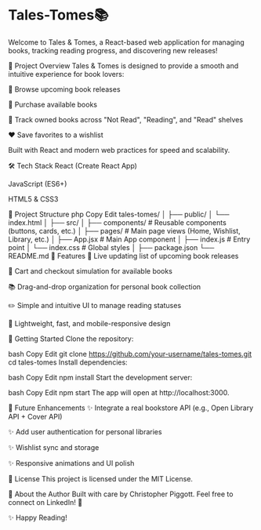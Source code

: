 # Tales-Tomes📚

Welcome to Tales & Tomes, a React-based web application for managing books, tracking reading progress, and discovering new releases!

🚀 Project Overview
Tales & Tomes is designed to provide a smooth and intuitive experience for book lovers:

📖 Browse upcoming book releases

🛒 Purchase available books

📝 Track owned books across "Not Read", "Reading", and "Read" shelves

❤️ Save favorites to a wishlist

Built with React and modern web practices for speed and scalability.

🛠 Tech Stack
React (Create React App)

JavaScript (ES6+)

HTML5 & CSS3

📂 Project Structure
php
Copy
Edit
tales-tomes/
│
├── public/
│ └── index.html
│
├── src/
│ ├── components/ # Reusable components (buttons, cards, etc.)
│ ├── pages/ # Main page views (Home, Wishlist, Library, etc.)
│ ├── App.jsx # Main App component
│ ├── index.js # Entry point
│ └── index.css # Global styles
│
├── package.json
└── README.md
🧩 Features
🔎 Live updating list of upcoming book releases

🛒 Cart and checkout simulation for available books

📚 Drag-and-drop organization for personal book collection

✏️ Simple and intuitive UI to manage reading statuses

📜 Lightweight, fast, and mobile-responsive design

🚀 Getting Started
Clone the repository:

bash
Copy
Edit
git clone https://github.com/your-username/tales-tomes.git
cd tales-tomes
Install dependencies:

bash
Copy
Edit
npm install
Start the development server:

bash
Copy
Edit
npm start
The app will open at http://localhost:3000.

🎯 Future Enhancements
✨ Integrate a real bookstore API (e.g., Open Library API + Cover API)

✨ Add user authentication for personal libraries

✨ Wishlist sync and storage

✨ Responsive animations and UI polish

📄 License
This project is licensed under the MIT License.

🧙 About the Author
Built with care by Christopher Piggott.
Feel free to connect on LinkedIn! 🚀

✨ Happy Reading!
